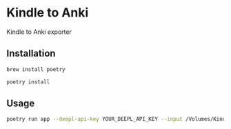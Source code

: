 # Kindle to Anki

Kindle to Anki exporter

## Installation

```bash
brew install poetry
```

```bash
poetry install
```

## Usage

```bash
poetry run app --deepl-api-key YOUR_DEEPL_API_KEY --input /Volumes/Kindle/system/vocabulary/vocab.db --output /Users/michal/Dropbox/referencje/kindle/vocab.csv
```
